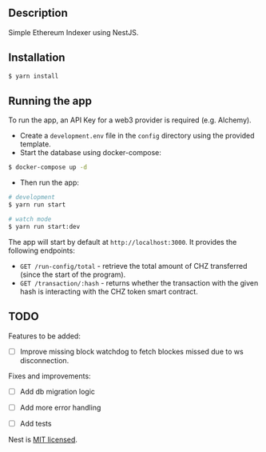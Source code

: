 ## Description

Simple Ethereum Indexer using NestJS.

## Installation

```bash
$ yarn install
```

## Running the app

To run the app, an API Key for a web3 provider is required (e.g. Alchemy). 
- Create a `development.env` file in the `config` directory using the provided template.
- Start the database using docker-compose:
```bash
$ docker-compose up -d
```

- Then run the app:
```bash
# development
$ yarn run start

# watch mode
$ yarn run start:dev
```

The app will start by default at `http://localhost:3000`. It provides the following endpoints:
- `GET /run-config/total` - retrieve the total amount of CHZ transferred (since the start of the program).
- `GET /transaction/:hash` - returns whether the transaction with the given hash is interacting with the CHZ token smart contract.


## TODO
Features to be added:
- [ ] Improve missing block watchdog to fetch blockes missed due to ws disconnection.

Fixes and improvements:
- [ ] Add db migration logic
- [ ] Add more error handling
- [ ] Add tests


Nest is [MIT licensed](LICENSE).
